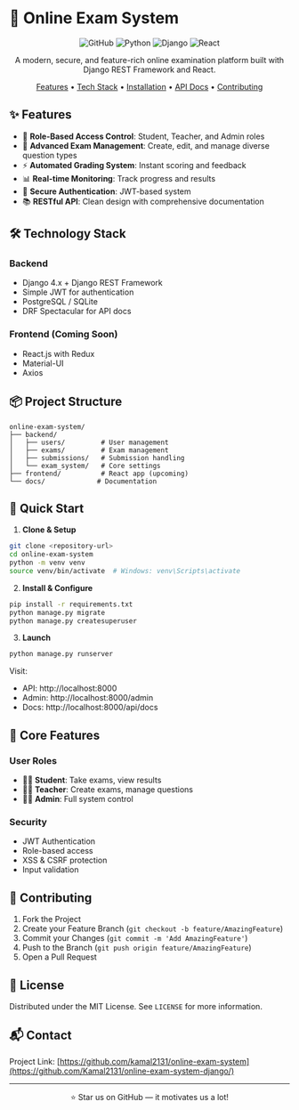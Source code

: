 # 📝 Online Exam System

<div align="center">

![GitHub](https://img.shields.io/github/license/yourusername/online-exam-system)
![Python](https://img.shields.io/badge/python-3.8+-blue.svg)
![Django](https://img.shields.io/badge/django-4.x-green.svg)
![React](https://img.shields.io/badge/react-latest-blue.svg)

A modern, secure, and feature-rich online examination platform built with Django REST Framework and React.

[Features](#features) • [Tech Stack](#tech-stack) • [Installation](#installation) • [API Docs](#api-endpoints) • [Contributing](#contributing)

</div>

## ✨ Features

- 👥 **Role-Based Access Control**: Student, Teacher, and Admin roles
- 📝 **Advanced Exam Management**: Create, edit, and manage diverse question types
- ⚡ **Automated Grading System**: Instant scoring and feedback
- 📊 **Real-time Monitoring**: Track progress and results
- 🔐 **Secure Authentication**: JWT-based system
- 📚 **RESTful API**: Clean design with comprehensive documentation

## 🛠️ Technology Stack

### Backend
- Django 4.x + Django REST Framework
- Simple JWT for authentication
- PostgreSQL / SQLite
- DRF Spectacular for API docs

### Frontend (Coming Soon)
- React.js with Redux
- Material-UI
- Axios

## 📦 Project Structure
```
online-exam-system/
├── backend/
│   ├── users/         # User management
│   ├── exams/         # Exam management
│   ├── submissions/   # Submission handling
│   └── exam_system/   # Core settings
├── frontend/          # React app (upcoming)
└── docs/             # Documentation
```

## 🚀 Quick Start

1. **Clone & Setup**
```bash
git clone <repository-url>
cd online-exam-system
python -m venv venv
source venv/bin/activate  # Windows: venv\Scripts\activate
```

2. **Install & Configure**
```bash
pip install -r requirements.txt
python manage.py migrate
python manage.py createsuperuser
```

3. **Launch**
```bash
python manage.py runserver
```

Visit:
- API: http://localhost:8000
- Admin: http://localhost:8000/admin
- Docs: http://localhost:8000/api/docs

## 🔑 Core Features

### User Roles
- 👨‍🎓 **Student**: Take exams, view results
- 👨‍🏫 **Teacher**: Create exams, manage questions
- 👨‍💼 **Admin**: Full system control

### Security
- JWT Authentication
- Role-based access
- XSS & CSRF protection
- Input validation

## 🤝 Contributing

1. Fork the Project
2. Create your Feature Branch (`git checkout -b feature/AmazingFeature`)
3. Commit your Changes (`git commit -m 'Add AmazingFeature'`)
4. Push to the Branch (`git push origin feature/AmazingFeature`)
5. Open a Pull Request

## 📄 License

Distributed under the MIT License. See `LICENSE` for more information.

## 📬 Contact

Project Link: [https://github.com/kamal2131/online-exam-system](https://github.com/Kamal2131/online-exam-system-django/)

---

<div align="center">
⭐ Star us on GitHub — it motivates us a lot!
</div>
